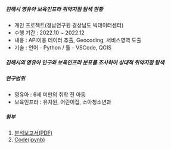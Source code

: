##### 김해시 영유아 보육인프라 취약지점 탐색 현황
 * 개인 프로젝트(경남연구원 경상남도 빅데이터센터)
 * 수행 기간 : 2022.10 ~ 2022.12
 * 내용 : API이용 데이터 추출, Geocoding, 서비스영역 도출
 * 기술 : 언어 - Python / 툴 - VSCode, QGIS

##### 김해시의 영유아 인구와 보육인프라 분포를 조사하여 상대적 취약지점 탐색

##### 연구범위
 * 영유아 : 6세 미만의 취학 전 아동
 * 보육인프라 : 유치원, 어린이집, 소아청소년과


##### 첨부
 1. [분석보고서(PDF)](보고서.pdf)
 2. [Code(ipynb)](code.ipynb)
